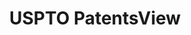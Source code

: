 ---
bigquery: https://console.cloud.google.com/bigquery?p=patents-public-data&d=patentsview&page=dataset
citation: Attribution should be given to PatentsView for use, distribution, or derivative
  works.
code: https://github.com/CSSIP-AIR/PatentsView-Code-Snippets/
contributors: USPTO
cost: None
description: 'PatentsView includes US patent data including raw data (summaries, applications,
  pregrant applications), disambugations of inventors and assignees, and inventor
  gender estimates.  Also foreign priority data, # of figures and sheets, and government
  interest statements.'
documentation: https://patentsview.org/query/builder-faqs
last_edit: Mon, 04 Apr 2022 19:02:57 GMT
location: https://patentsview.org/
maintained_by: USPTO
record_creation_timestamp: 12/2/2020 17:20:46
schema_fields: '[''role'', ''filename'', ''contract_award_number'', ''classification_data_source'',
  ''subgroup_id'', ''doc_type'', ''country_transformed'', ''classification_level'',
  ''text'', ''symbol_position'', ''disamb_inventor_id_20171003'', ''disamb_assignee_id_20200630'',
  ''length'', ''disamb_inventor_id_20200331'', ''variety'', ''group'', ''rel_id'',
  ''disamb_assignee_id_20190820'', ''disamb_inventor_id_20171226'', ''field_title'',
  ''deceased'', ''rawassignee_id'', ''group_id'', ''ipc_version_indicator'', ''publication_number'',
  ''level_one'', ''uuid'', ''latin_name'', ''type'', ''num_claims'', ''f102_date'',
  ''disamb_inventor_id_20201229'', ''relkind'', ''state_fips'', ''disamb_assignee_id_20200331'',
  ''withdrawn'', ''exemplary'', ''attribution_status'', ''reldocno'', ''disamb_assignee_id_20191231'',
  ''_371_date'', ''term_extension'', ''disamb_inventor_id_20170307'', ''field_id'',
  ''ipc_class'', ''title'', ''abstract'', ''num'', ''id'', ''disamb_inventor_id_20170808'',
  ''rawlocation_id'', ''subcategory_id'', ''fname'', ''section_id'', ''disclaimer_date'',
  ''disamb_inventor_id_20190312'', ''section'', ''country'', ''patent_id'', ''rule_47'',
  ''location_id'', ''series_code'', ''application_id'', ''classification_status'',
  ''mainclass_id'', ''disamb_assignee_id_20200929'', ''latlong'', ''term_disclaimer'',
  ''level_two'', ''longitude'', ''disamb_inventor_id_20191008'', ''disamb_inventor_id_20191231'',
  ''county'', ''state'', ''gi_statement'', ''date'', ''disamb_inventor_id_20190820'',
  ''latitude'', ''disamb_assignee_id_20191008'', ''subclass_id'', ''subsection_id'',
  ''subgroup'', ''doctype'', ''county_fips'', ''disamb_inventor_id_20200630'', ''name'',
  ''subclass'', ''sequence'', ''assignee_id'', ''num_figures'', ''action_date'', ''status'',
  ''city'', ''organization_id'', ''male'', ''category_id'', ''disamb_inventor_id_20200929'',
  ''organization'', ''level_three'', ''lawyer_id'', ''name_last'', ''kind'', ''disamb_assignee_id_20190312'',
  ''applicant_type'', ''citation_id'', ''disamb_inventor_id_20181127'', ''designation'',
  ''num_sheets'', ''disamb_assignee_id_20181127'', ''_102_date'', ''term_grant'',
  ''rawinventor_id'', ''number'', ''male_flag'', ''main_group'', ''category'', ''lapse_of_patent'',
  ''f371_date'', ''name_first'', ''classification_value'', ''inventor_id'', ''disamb_inventor_id_20180528'',
  ''dependent'', ''sector_title'', ''lname'']'
shortname: patentsview
tags:
- disambiguation
- United States
- gender
terms_of_use: Creative Commons Attribution 4.0 International License.
timeframe: 1963-1999
title: USPTO PatentsView
uuid: cf1780b1-e265-4e49-8d1d-83b9cfe0fd9a
---